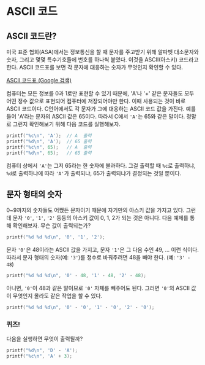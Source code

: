# ASCII 코드

## ASCII 코드란?
미국 표준 협회(ASA)에서는 정보통신을 할 때 문자를 주고받기 위해 알파벳 대소문자와 숫자, 그리고 몇몇 특수기호들에 번호를 하나씩 붙였다. 이것을 ASCII(아스키) 코드라고 한다.
ASCII 코드표를 보면 각 문자에 대응하는 숫자가 무엇인지 확인할 수 있다.

[ASCII 코드표 (Google 검색)](https://www.google.com/search?q=ascii+%EC%BD%94%EB%93%9C%ED%91%9C&tbm=isch)

컴퓨터는 모든 정보를 0과 1로만 표현할 수 있기 때문에, 'A'나 '+' 같은 문자들도 모두 어떤 정수 값으로 표현되어 컴퓨터에 저장되어야만 한다. 이때 사용되는 것이 바로 ASCII 코드이다.
C언어에서도 각 문자가 그에 대응하는 ASCII 코드 값을 가진다. 예를 들어 'A'라는 문자의 ASCII 값은 65이다. 따라서 C에서 `'A'`는 65와 같은 말이다.
정말로 그런지 확인해보기 위해 다음 코드를 실행해보자.
```C++
printf("%c\n", 'A');  // A  출력
printf("%d\n", 'A');  // 65 출력
printf("%c\n", 65);   // A  출력
printf("%d\n", 65);   // 65 출력
```
컴퓨터 상에서 `'A'`는 그저 65라는 한 숫자에 불과하다. 그걸 출력할 때 `%c`로 출력하냐, `%d`로 출력하냐에 따라 `'A'`가 출력되냐, 65가 출력되냐가 결정되는 것일 뿐이다.

## 문자 형태의 숫자
0~9까지의 숫자들도 어쨌든 문자이기 때문에 자기만의 아스키 값을 가지고 있다. 그런데 문자 `'0'`, `'1'`, `'2'` 등등의 아스키 값이 0, 1, 2가 되는 것은 아니다. 다음 예제를 통해 확인해보자. 무슨 값이 출력되는가?
```C++
printf("%d %d %d\n", '0', '1', '2');
```
문자 `'0'`은 48이라는 ASCII 값을 가지고, 문자 `'1'`은 그 다음 수인 49, ... 이런 식이다. 따라서 문자 형태의 숫자(예: `'3'`)를 정수로 바꿔주려면 48을 빼야 한다. (예: `'3' - 48`)
```C++
printf("%d %d %d\n", '0' - 48, '1' - 48, '2' - 48);
```
아니면, `'0'`이 48과 같은 말이므로 `'0'` 자체를 빼주어도 된다. 그러면 `'0'`의 ASCII 값이 무엇인지 몰라도 같은 작업을 할 수 있다.
```C++
printf("%d %d %d\n", '0' - '0', '1' - '0', '2' - '0');
```

### 퀴즈!
다음을 실행하면 무엇이 출력될까?
```C++
printf("%d\n", 'D' - 'A');
printf("%c\n", 'A' + 3);
```
